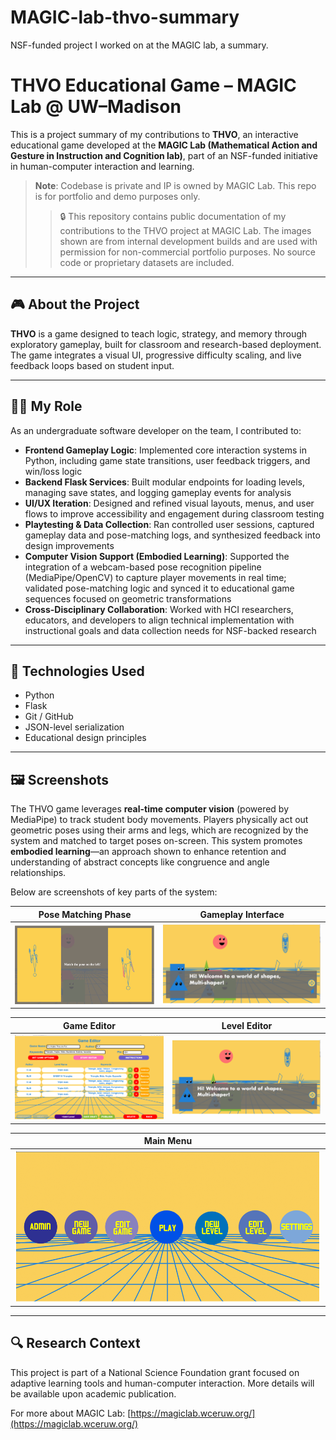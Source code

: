 # MAGIC-lab-thvo-summary
NSF-funded project I worked on at the MAGIC lab, a summary.
# THVO Educational Game – MAGIC Lab @ UW–Madison

This is a project summary of my contributions to **THVO**, an interactive educational game developed at the **MAGIC Lab (Mathematical Action and Gesture in Instruction and Cognition lab)**, part of an NSF-funded initiative in human-computer interaction and learning.

> **Note**: Codebase is private and IP is owned by MAGIC Lab. This repo is for portfolio and demo purposes only.
> > 🔒 This repository contains public documentation of my contributions to the THVO project at MAGIC Lab. The images shown are from internal development builds and are used with permission for non-commercial portfolio purposes. No source code or proprietary datasets are included.


---

## 🎮 About the Project

**THVO** is a game designed to teach logic, strategy, and memory through exploratory gameplay, built for classroom and research-based deployment. The game integrates a visual UI, progressive difficulty scaling, and live feedback loops based on student input.

---

## 👨‍💻 My Role

As an undergraduate software developer on the team, I contributed to:

- **Frontend Gameplay Logic**: Implemented core interaction systems in Python, including game state transitions, user feedback triggers, and win/loss logic  
- **Backend Flask Services**: Built modular endpoints for loading levels, managing save states, and logging gameplay events for analysis  
- **UI/UX Iteration**: Designed and refined visual layouts, menus, and user flows to improve accessibility and engagement during classroom testing  
- **Playtesting & Data Collection**: Ran controlled user sessions, captured gameplay data and pose-matching logs, and synthesized feedback into design improvements  
- **Computer Vision Support (Embodied Learning)**: Supported the integration of a webcam-based pose recognition pipeline (MediaPipe/OpenCV) to capture player movements in real time; validated pose-matching logic and synced it to educational game sequences focused on geometric transformations  
- **Cross-Disciplinary Collaboration**: Worked with HCI researchers, educators, and developers to align technical implementation with instructional goals and data collection needs for NSF-backed research


---

## 🧠 Technologies Used

- Python  
- Flask  
- Git / GitHub  
- JSON-level serialization  
- Educational design principles

---

## 🖼️ Screenshots

The THVO game leverages **real-time computer vision** (powered by MediaPipe) to track student body movements. Players physically act out geometric poses using their arms and legs, which are recognized by the system and matched to target poses on-screen. This system promotes **embodied learning**—an approach shown to enhance retention and understanding of abstract concepts like congruence and angle relationships.

Below are screenshots of key parts of the system:

| **Pose Matching Phase** | **Gameplay Interface** |
|--------------------------|------------------------|
| ![Pose Match](images/pose_match.png) | ![Pose](images/gui.png) |

| **Game Editor** | **Level Editor** |
|------------------|------------------|
| ![Game Editor](images/game_editor.png) | ![New Level](images/new_level.png) |

| **Main Menu** |
|----------------|
| ![Home Screen](images/home_screen.png) |


---

## 🔍 Research Context

This project is part of a National Science Foundation grant focused on adaptive learning tools and human-computer interaction. More details will be available upon academic publication.

For more about MAGIC Lab: [https://magiclab.wceruw.org/](https://magiclab.wceruw.org/)

